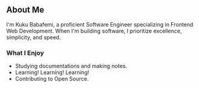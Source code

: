 ## About Me
I'm Kuku Babafemi, a proficient Software Engineer specializing in Frontend Web Development. When I'm building software, I prioritize excellence, simplicity, and speed.

### What I Enjoy
- Studying documentations and making notes.
- Learning! Learning! Learning!
- Contributing to Open Source.

<!--
**frontendninja10/frontendninja10** is a ✨ _special_ ✨ repository because its `README.md` (this file) appears on your GitHub profile.

Here are some ideas to get you started:

- 🔭 I’m currently working on ...
- 🌱 I’m currently learning ...
- 👯 I’m looking to collaborate on ...
- 🤔 I’m looking for help with ...
- 💬 Ask me about ...
- 📫 How to reach me: ...
- 😄 Pronouns: ...
- ⚡ Fun fact: ...
-->
